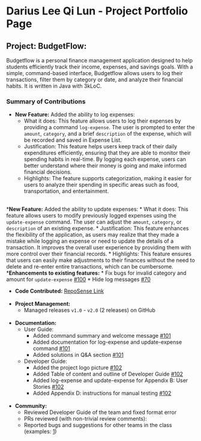 # Darius Lee Qi Lun - Project Portfolio Page

## Project: BudgetFlow: 
Budgetflow is a personal finance management application designed to help students efficiently track their income,
expenses, and savings goals. With a simple, command-based interface, Budgetflow allows users to log their transactions,
filter them by category or date, and analyze their financial habits. It is written in Java with 3kLoC.

### Summary of Contributions
* __New Feature:__ Added the ability to log expenses:
    * What it does: This feature allows users to log their expenses by providing a command `log-expense`. The user is 
  prompted to enter the `amount`, `category`, and a brief `description` of the expense, which will be recorded and saved
  in Expense List.
    * Justification: This feature helps users keep track of their daily expenditures efficiently, ensuring that they are able to monitor their spending habits in real-time. By logging each expense, users can better understand where their money is going and make informed financial decisions.
    * Highlights: The feature supports categorization, making it easier for users to analyze their spending in specific areas such as food, transportation, and entertainment.
    <br>
*__New Feature:__ Added the ability to update expenses:
    * What it does: This feature allows users to modify previously logged expenses using the `update-expense` command. The user can adjust the `amount`, `category`, or `description` of an existing expense.
    * Justification: This feature enhances the flexibility of the application, as users may realize that they made a mistake while logging an expense or need to update the details of a transaction. It improves the overall user experience by providing them with more control over their financial records.
    * Highlights: This feature ensures that users can easily make adjustments to their finances without the need to delete and re-enter entire transactions, which can be cumbersome.
    <br>
*__Enhancements to existing features:__
    * Fix bugs for invalid category and amount for `update-expense` [#100](https://github.com/AY2425S2-CS2113-T11a-1/tp/pull/100)
    * Hide log messages [#70](https://github.com/AY2425S2-CS2113-T11a-1/tp/pull/70)
* __Code Contributed:__ [RepoSense Link](https://nus-cs2113-ay2425s2.github.io/tp-dashboard/?search=Darius&sort=groupTitle&sortWithin=title&timeframe=commit&mergegroup=&groupSelect=groupByRepos&breakdown=true&checkedFileTypes=docs~functional-code~test-code~other&since=2025-02-21)
    <br><br>
* __Project Management:__
    * Managed releases `v1.0` - `v2.0` (2 releases) on GitHub
    <br>
* __Documentation:__
    * User Guide:
        * Added command summary and welcome message [#101](https://github.com/AY2425S2-CS2113-T11a-1/tp/pull/101)
        * Added documentation for log-expense and update-expense command [#101](https://github.com/AY2425S2-CS2113-T11a-1/tp/pull/101)
        * Added solutions in Q&A section [#101](https://github.com/AY2425S2-CS2113-T11a-1/tp/pull/101)
    * Developer Guide:
        * Added the project logo picture [#102](https://github.com/AY2425S2-CS2113-T11a-1/tp/pull/102)
        * Added Table of content and outline of Developer Guide [#102](https://github.com/AY2425S2-CS2113-T11a-1/tp/pull/102)
        * Added log-expense and update-expense for Appendix B: User Stories [#102](https://github.com/AY2425S2-CS2113-T11a-1/tp/pull/102)
        * Added Appendix D: instructions for manual testing [#102](https://github.com/AY2425S2-CS2113-T11a-1/tp/pull/102)
    <br>
* __Community:__ 
    * Reviewed Developer Guide of the team and fixed format error 
    * PRs reviewed (with non-trivial review comments): 
    * Reported bugs and suggestions for other teams in the class (examples: [1](https://github.com/dariusyawningwhiz/catcher-smoke-test/issues/1))
